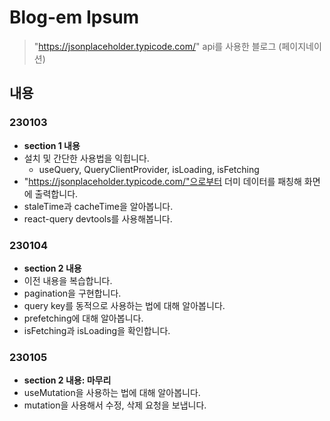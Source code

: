 # Blog-em Ipsum

> "https://jsonplaceholder.typicode.com/" api를 사용한 블로그 (페이지네이션)

## 내용

### 230103

- **section 1 내용**
- 설치 및 간단한 사용법을 익힙니다.
  - useQuery, QueryClientProvider, isLoading, isFetching
- "https://jsonplaceholder.typicode.com/"으로부터 더미 데이터를 패칭해 화면에 출력합니다.
- staleTime과 cacheTime을 알아봅니다.
- react-query devtools를 사용해봅니다.

### 230104

- **section 2 내용**
- 이전 내용을 복습합니다.
- pagination을 구현합니다.
- query key를 동적으로 사용하는 법에 대해 알아봅니다.
- prefetching에 대해 알아봅니다.
- isFetching과 isLoading을 확인합니다.

### 230105

- **section 2 내용: 마무리**
- useMutation을 사용하는 법에 대해 알아봅니다.
- mutation을 사용해서 수정, 삭제 요청을 보냅니다.
